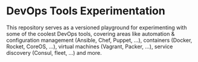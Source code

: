 DevOps Tools Experimentation
============================

This repository serves as a versioned playground for experimenting with some of the coolest DevOps tools, covering areas like automation & configuration management (Ansible, Chef, Puppet, ...), containers (Docker, Rocket, CoreOS, ...), virtual machines (Vagrant, Packer, ...), service discovery (Consul, fleet, ...) and more.
